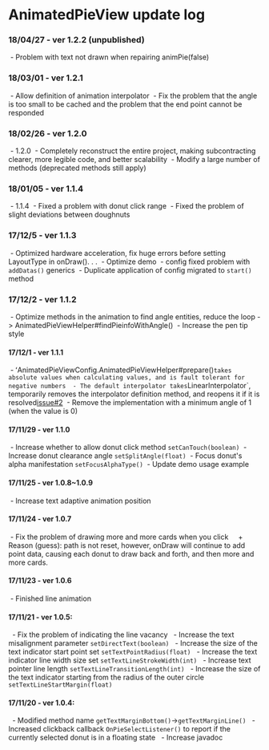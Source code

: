 # AnimatedPieView update log

### 18/04/27 - ver 1.2.2 (unpublished)
 - Problem with text not drawn when repairing animPie(false)

### 18/03/01 - ver 1.2.1
 - Allow definition of animation interpolator
 - Fix the problem that the angle is too small to be cached and the problem that the end point cannot be responded

### 18/02/26 - ver 1.2.0
 - 1.2.0
 - Completely reconstruct the entire project, making subcontracting clearer, more legible code, and better scalability
 - Modify a large number of methods (deprecated methods still apply)
 
### 18/01/05 - ver 1.1.4
 - 1.1.4
 - Fixed a problem with donut click range
 - Fixed the problem of slight deviations between doughnuts

### 17/12/5 - ver 1.1.3
 - Optimized hardware acceleration, fix huge errors before setting LayoutType in onDraw(). . .
 - Optimize demo
 - config fixed problem with `addDatas()` generics
 - Duplicate application of config migrated to `start()` method

### 17/12/2 - ver 1.1.2
 - Optimize methods in the animation to find angle entities, reduce the loop -> AnimatedPieViewHelper#findPieinfoWithAngle()
 - Increase the pen tip style

#### 17/12/1 - ver 1.1.1
 - ʻAnimatedPieViewConfig.AnimatedPieViewHelper#prepare()` takes absolute values ​​when calculating values, and is fault tolerant for negative numbers
 - The default interpolator takes `LinearInterpolator`, temporarily removes the interpolator definition method, and reopens it if it is resolved[issue#2](https://github.com/razerdp/AnimatedPieView/issues/2)
 - Remove the implementation with a minimum angle of 1 (when the value is 0)

#### 17/11/29 - ver 1.1.0
 - Increase whether to allow donut click method `setCanTouch(boolean)`
 - Increase donut clearance angle `setSplitAngle(float)`
 - Focus donut's alpha manifestation `setFocusAlphaType()`
 - Update demo usage example

#### 17/11/25 - ver 1.0.8~1.0.9
 - Increase text adaptive animation position

#### 17/11/24 - ver 1.0.7

 - Fix the problem of drawing more and more cards when you click
    + Reason (guess): path is not reset, however, onDraw will continue to add point data, causing each donut to draw back and forth, and then more and more cards.

#### 17/11/23 - ver 1.0.6

 - Finished line animation

#### 17/11/21 - ver 1.0.5:

  - Fix the problem of indicating the line vacancy
  - Increase the text misalignment parameter `setDirectText(boolean)`
  - Increase the size of the text indicator start point set `setTextPointRadius(float)`
  - Increase the text indicator line width size set `setTextLineStrokeWidth(int)`
  - Increase text pointer line length `setTextLineTransitionLength(int)`
  - Increase the size of the text indicator starting from the radius of the outer circle `setTextLineStartMargin(float)`

#### 17/11/20 - ver 1.0.4:

  - Modified method name `getTextMarginBottom()`->`getTextMarginLine()`
  - Increased clickback callback `OnPieSelectListener()` to report if the currently selected donut is in a floating state
  - Increase javadoc